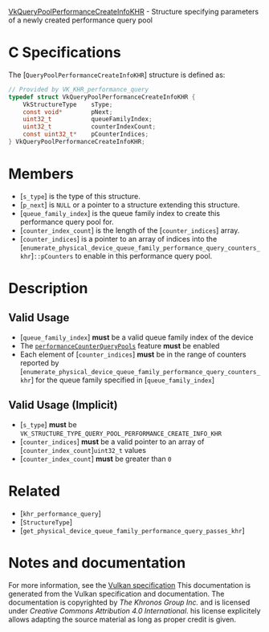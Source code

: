 [VkQueryPoolPerformanceCreateInfoKHR](https://www.khronos.org/registry/vulkan/specs/1.3-extensions/man/html/VkQueryPoolPerformanceCreateInfoKHR.html) - Structure specifying parameters of a newly created performance query pool

# C Specifications
The [`QueryPoolPerformanceCreateInfoKHR`] structure is defined as:
```c
// Provided by VK_KHR_performance_query
typedef struct VkQueryPoolPerformanceCreateInfoKHR {
    VkStructureType    sType;
    const void*        pNext;
    uint32_t           queueFamilyIndex;
    uint32_t           counterIndexCount;
    const uint32_t*    pCounterIndices;
} VkQueryPoolPerformanceCreateInfoKHR;
```

# Members
- [`s_type`] is the type of this structure.
- [`p_next`] is `NULL` or a pointer to a structure extending this structure.
- [`queue_family_index`] is the queue family index to create this performance query pool for.
- [`counter_index_count`] is the length of the [`counter_indices`] array.
- [`counter_indices`] is a pointer to an array of indices into the [`enumerate_physical_device_queue_family_performance_query_counters_khr`]`::pCounters` to enable in this performance query pool.

# Description
## Valid Usage
-  [`queue_family_index`] **must**  be a valid queue family index of the device
-    The [`performanceCounterQueryPools`](https://www.khronos.org/registry/vulkan/specs/1.3-extensions/html/vkspec.html#features-performanceCounterQueryPools) feature  **must**  be enabled
-    Each element of [`counter_indices`] **must**  be in the range of counters reported by [`enumerate_physical_device_queue_family_performance_query_counters_khr`] for the queue family specified in [`queue_family_index`]

## Valid Usage (Implicit)
-  [`s_type`] **must**  be `VK_STRUCTURE_TYPE_QUERY_POOL_PERFORMANCE_CREATE_INFO_KHR`
-  [`counter_indices`] **must**  be a valid pointer to an array of [`counter_index_count`]`uint32_t` values
-  [`counter_index_count`] **must**  be greater than `0`

# Related
- [`khr_performance_query`]
- [`StructureType`]
- [`get_physical_device_queue_family_performance_query_passes_khr`]

# Notes and documentation
For more information, see the [Vulkan specification](https://www.khronos.org/registry/vulkan/specs/1.3-extensions/html/vkspec.html)
This documentation is generated from the Vulkan specification and documentation.
The documentation is copyrighted by *The Khronos Group Inc.* and is licensed under *Creative Commons Attribution 4.0 International*.
his license explicitely allows adapting the source material as long as proper credit is given.
        
